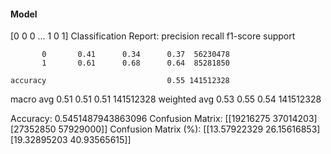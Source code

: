 #### Model
[0 0 0 ... 1 0 1]
Classification Report:
              precision    recall  f1-score   support

           0       0.41      0.34      0.37  56230478
           1       0.61      0.68      0.64  85281850

    accuracy                           0.55 141512328
   macro avg       0.51      0.51      0.51 141512328
weighted avg       0.53      0.55      0.54 141512328

Accuracy: 0.5451487943863096
Confusion Matrix:
[[19216275 37014203]
 [27352850 57929000]]
Confusion Matrix (%):
[[13.57922329 26.15616853]
 [19.32895203 40.93565615]]
